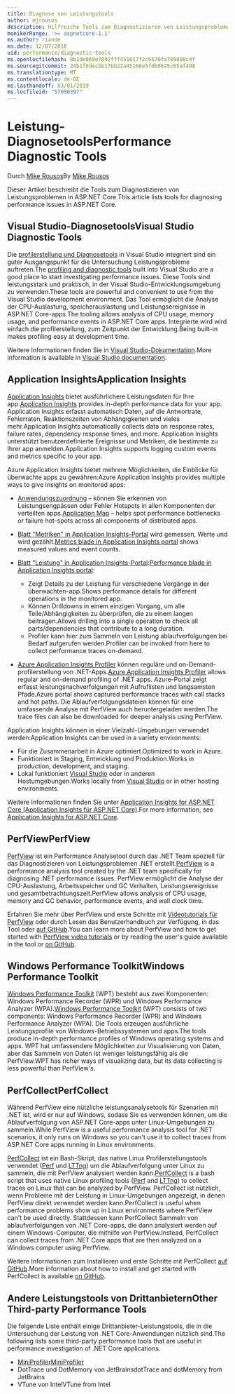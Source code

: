```yaml
---
title: Diagnose von Leistungstools
author: mjrousos
description: Hilfreiche Tools zum Diagnostizieren von Leistungsproblemen in ASP.NET Core-apps.
monikerRange: '>= aspnetcore-1.1'
ms.author: riande
ms.date: 12/07/2018
uid: performance/diagnostic-tools
ms.openlocfilehash: 0b1de069e7892fff451617f2c6570fa789808c4f
ms.sourcegitcommit: 24b1f6decbb17bb22a45166e5fdb0845c65af498
ms.translationtype: MT
ms.contentlocale: de-DE
ms.lasthandoff: 03/01/2019
ms.locfileid: "57050397"
---
```

# <a name="performance-diagnostic-tools"></a><span data-ttu-id="1b6e7-103">Leistung-Diagnosetools</span><span class="sxs-lookup"><span data-stu-id="1b6e7-103">Performance Diagnostic Tools</span></span>

<span data-ttu-id="1b6e7-104">Durch [Mike Rousos](https://github.com/mjrousos)</span><span class="sxs-lookup"><span data-stu-id="1b6e7-104">By [Mike Rousos](https://github.com/mjrousos)</span></span>

<span data-ttu-id="1b6e7-105">Dieser Artikel beschreibt die Tools zum Diagnostizieren von Leistungsproblemen in ASP.NET Core.</span><span class="sxs-lookup"><span data-stu-id="1b6e7-105">This article lists tools for diagnosing performance issues in ASP.NET Core.</span></span>

## <a name="visual-studio-diagnostic-tools"></a><span data-ttu-id="1b6e7-106">Visual Studio-Diagnosetools</span><span class="sxs-lookup"><span data-stu-id="1b6e7-106">Visual Studio Diagnostic Tools</span></span>

<span data-ttu-id="1b6e7-107">Die [profilerstellung und Diagnosetools](/visualstudio/profiling) in Visual Studio integriert sind ein guter Ausgangspunkt für die Untersuchung Leistungsprobleme auftreten.</span><span class="sxs-lookup"><span data-stu-id="1b6e7-107">The [profiling and diagnostic tools](/visualstudio/profiling) built into Visual Studio are a good place to start investigating performance issues.</span></span> <span data-ttu-id="1b6e7-108">Diese Tools sind leistungsstark und praktisch, in der Visual Studio-Entwicklungsumgebung zu verwenden.</span><span class="sxs-lookup"><span data-stu-id="1b6e7-108">These tools are powerful and convenient to use from the Visual Studio development environment.</span></span> <span data-ttu-id="1b6e7-109">Das Tool ermöglicht die Analyse der CPU-Auslastung, speicherauslastung und Leistungsereignisse in ASP.NET Core-apps.</span><span class="sxs-lookup"><span data-stu-id="1b6e7-109">The tooling allows analysis of CPU usage, memory usage, and performance events in ASP.NET Core apps.</span></span> <span data-ttu-id="1b6e7-110">Integrierte wird wird einfach die profilerstellung, zum Zeitpunkt der Entwicklung.</span><span class="sxs-lookup"><span data-stu-id="1b6e7-110">Being built-in makes profiling easy at development time.</span></span>

<span data-ttu-id="1b6e7-111">Weitere Informationen finden Sie in [Visual Studio-Dokumentation](/visualstudio/profiling/profiling-overview).</span><span class="sxs-lookup"><span data-stu-id="1b6e7-111">More information is available in [Visual Studio documentation](/visualstudio/profiling/profiling-overview).</span></span>

## <a name="application-insights"></a><span data-ttu-id="1b6e7-112">Application Insights</span><span class="sxs-lookup"><span data-stu-id="1b6e7-112">Application Insights</span></span>

<span data-ttu-id="1b6e7-113">[Application Insights](/azure/application-insights/app-insights-overview) bietet ausführlichere Leistungsdaten für Ihre app.</span><span class="sxs-lookup"><span data-stu-id="1b6e7-113">[Application Insights](/azure/application-insights/app-insights-overview) provides in-depth performance data for your app.</span></span> <span data-ttu-id="1b6e7-114">Application Insights erfasst automatisch Daten, auf die Antwortrate, Fehlerraten, Reaktionszeiten von Abhängigkeiten und vieles mehr.</span><span class="sxs-lookup"><span data-stu-id="1b6e7-114">Application Insights automatically collects data on response rates, failure rates, dependency response times, and more.</span></span> <span data-ttu-id="1b6e7-115">Application Insights unterstützt benutzerdefinierte Ereignisse und Metriken, die bestimmte zu Ihrer app anmelden.</span><span class="sxs-lookup"><span data-stu-id="1b6e7-115">Application Insights supports logging custom events and metrics specific to your app.</span></span>

<span data-ttu-id="1b6e7-116">Azure Application Insights bietet mehrere Möglichkeiten, die Einblicke für überwachte apps zu gewähren:</span><span class="sxs-lookup"><span data-stu-id="1b6e7-116">Azure Application Insights provides multiple ways to give insights on monitored apps:</span></span>

- <span data-ttu-id="1b6e7-117">[Anwendungszuordnung](/azure/application-insights/app-insights-app-map) – können Sie erkennen von Leistungsengpässen oder Fehler Hotspots in allen Komponenten der verteilten apps.</span><span class="sxs-lookup"><span data-stu-id="1b6e7-117">[Application Map](/azure/application-insights/app-insights-app-map) – helps spot performance bottlenecks or failure hot-spots across all components of distributed apps.</span></span>
- <span data-ttu-id="1b6e7-118">[Blatt "Metriken" in Application Insights-Portal](/azure/application-insights/app-insights-metrics-explorer?toc=/azure/azure-monitor/toc.json) wird gemessen, Werte und wird gezählt.</span><span class="sxs-lookup"><span data-stu-id="1b6e7-118">[Metrics blade in Application Insights portal](/azure/application-insights/app-insights-metrics-explorer?toc=/azure/azure-monitor/toc.json) shows measured values and event counts.</span></span>
- <span data-ttu-id="1b6e7-119">[Blatt "Leistung" in Application Insights-Portal](/azure/application-insights/app-insights-tutorial-performance):</span><span class="sxs-lookup"><span data-stu-id="1b6e7-119">[Performance blade in Application Insights portal](/azure/application-insights/app-insights-tutorial-performance):</span></span>

  - <span data-ttu-id="1b6e7-120">Zeigt Details zu der Leistung für verschiedene Vorgänge in der überwachten-app.</span><span class="sxs-lookup"><span data-stu-id="1b6e7-120">Shows performance details for different operations in the monitored app.</span></span>
  - <span data-ttu-id="1b6e7-121">Können Drilldowns in einem einzigen Vorgang, um alle Teile/Abhängigkeiten zu überprüfen, die zu einem langen beitragen.</span><span class="sxs-lookup"><span data-stu-id="1b6e7-121">Allows drilling into a single operation to check all parts/dependencies that contribute to a long duration.</span></span>
  - <span data-ttu-id="1b6e7-122">Profiler kann hier zum Sammeln von Leistung ablaufverfolgungen bei Bedarf aufgerufen werden.</span><span class="sxs-lookup"><span data-stu-id="1b6e7-122">Profiler can be invoked from here to collect performance traces on-demand.</span></span>

- <span data-ttu-id="1b6e7-123">[Azure Application Insights Profiler](/azure/azure-monitor/app/profiler) können reguläre und on-Demand-profilerstellung von .NET-Apps.</span><span class="sxs-lookup"><span data-stu-id="1b6e7-123">[Azure Application Insights Profiler](/azure/azure-monitor/app/profiler) allows regular and on-demand profiling of .NET apps.</span></span>  <span data-ttu-id="1b6e7-124">Azure-Portal zeigt erfasst leistungsnachverfolgungen mit Aufruflisten und langsamsten Pfade.</span><span class="sxs-lookup"><span data-stu-id="1b6e7-124">Azure portal shows captured performance traces with call stacks and hot paths.</span></span> <span data-ttu-id="1b6e7-125">Die Ablaufverfolgungsdateien können für eine umfassende Analyse mit PerfView auch heruntergeladen werden.</span><span class="sxs-lookup"><span data-stu-id="1b6e7-125">The trace files can also be downloaded for deeper analysis using PerfView.</span></span>

<span data-ttu-id="1b6e7-126">Application Insights können in einer Vielzahl-Umgebungen verwendet werden:</span><span class="sxs-lookup"><span data-stu-id="1b6e7-126">Application Insights can be used in a variety environments:</span></span>

* <span data-ttu-id="1b6e7-127">Für die Zusammenarbeit in Azure optimiert.</span><span class="sxs-lookup"><span data-stu-id="1b6e7-127">Optimized to work in Azure.</span></span>
* <span data-ttu-id="1b6e7-128">Funktioniert in Staging, Entwicklung und Produktion.</span><span class="sxs-lookup"><span data-stu-id="1b6e7-128">Works in production, development, and staging.</span></span>
* <span data-ttu-id="1b6e7-129">Lokal funktioniert [Visual Studio](/azure/application-insights/app-insights-visual-studio) oder in anderen Hostumgebungen.</span><span class="sxs-lookup"><span data-stu-id="1b6e7-129">Works locally from [Visual Studio](/azure/application-insights/app-insights-visual-studio) or in other hosting environments.</span></span>

<span data-ttu-id="1b6e7-130">Weitere Informationen finden Sie unter [Application Insights for ASP.NET Core (Application Insights für ASP.NET Core)](/azure/application-insights/app-insights-asp-net-core).</span><span class="sxs-lookup"><span data-stu-id="1b6e7-130">For more information, see [Application Insights for ASP.NET Core](/azure/application-insights/app-insights-asp-net-core).</span></span>

## <a name="perfview"></a><span data-ttu-id="1b6e7-131">PerfView</span><span class="sxs-lookup"><span data-stu-id="1b6e7-131">PerfView</span></span>

<span data-ttu-id="1b6e7-132">[PerfView](https://github.com/Microsoft/perfview) ist ein Performance Analysetool durch das .NET Team speziell für das Diagnostizieren von Leistungsproblemen .NET erstellt.</span><span class="sxs-lookup"><span data-stu-id="1b6e7-132">[PerfView](https://github.com/Microsoft/perfview) is a performance analysis tool created by the .NET team specifically for diagnosing .NET performance issues.</span></span> <span data-ttu-id="1b6e7-133">PerfView ermöglicht die Analyse der CPU-Auslastung, Arbeitsspeicher und GC Verhalten, Leistungsereignisse und gesamtbetrachtungszeit.</span><span class="sxs-lookup"><span data-stu-id="1b6e7-133">PerfView allows analysis of CPU usage, memory and GC behavior, performance events, and wall clock time.</span></span>

<span data-ttu-id="1b6e7-134">Erfahren Sie mehr über PerfView und erste Schritte mit [Videotutorials für PerfView](http://channel9.msdn.com/Series/PerfView-Tutorial) oder durch Lesen das Benutzerhandbuch zur Verfügung, in das Tool oder [auf GitHub](https://github.com/Microsoft/perfview).</span><span class="sxs-lookup"><span data-stu-id="1b6e7-134">You can learn more about PerfView and how to get started with [PerfView video tutorials](http://channel9.msdn.com/Series/PerfView-Tutorial) or by reading the user's guide available in the tool or [on GitHub](https://github.com/Microsoft/perfview).</span></span>

## <a name="windows-performance-toolkit"></a><span data-ttu-id="1b6e7-135">Windows Performance Toolkit</span><span class="sxs-lookup"><span data-stu-id="1b6e7-135">Windows Performance Toolkit</span></span>

<span data-ttu-id="1b6e7-136">[Windows Performance Toolkit](/windows-hardware/test/wpt/) (WPT) besteht aus zwei Komponenten: Windows Performance Recorder (WPR) und Windows Performance Analyzer (WPA).</span><span class="sxs-lookup"><span data-stu-id="1b6e7-136">[Windows Performance Toolkit](/windows-hardware/test/wpt/) (WPT) consists of two components: Windows Performance Recorder (WPR) and Windows Performance Analyzer (WPA).</span></span> <span data-ttu-id="1b6e7-137">Die Tools erzeugen ausführliche Leistungsprofile von Windows-Betriebssystemen und apps.</span><span class="sxs-lookup"><span data-stu-id="1b6e7-137">The tools produce in-depth performance profiles of Windows operating systems and apps.</span></span> <span data-ttu-id="1b6e7-138">WPT hat umfassendere Möglichkeiten zur Visualisierung von Daten, aber das Sammeln von Daten ist weniger leistungsfähig als die PerfView.</span><span class="sxs-lookup"><span data-stu-id="1b6e7-138">WPT has richer ways of visualizing data, but its data collecting is less powerful than PerfView's.</span></span>

## <a name="perfcollect"></a><span data-ttu-id="1b6e7-139">PerfCollect</span><span class="sxs-lookup"><span data-stu-id="1b6e7-139">PerfCollect</span></span>

<span data-ttu-id="1b6e7-140">Während PerfView eine nützliche leistungsanalysetools für Szenarien mit .NET ist, wird er nur auf Windows, sodass Sie es verwenden können, um die Ablaufverfolgung von ASP.NET Core-apps unter Linux-Umgebungen zu sammeln.</span><span class="sxs-lookup"><span data-stu-id="1b6e7-140">While PerfView is a useful performance analysis tool for .NET scenarios, it only runs on Windows so you can't use it to collect traces from ASP.NET Core apps running in Linux environments.</span></span>

<span data-ttu-id="1b6e7-141">[PerfCollect](https://github.com/dotnet/coreclr/blob/master/Documentation/project-docs/linux-performance-tracing.md) ist ein Bash-Skript, das native Linux Profilerstellungstools verwendet ([Perf](https://perf.wiki.kernel.org/index.php/Main_Page) und [LTTng](https://lttng.org/)) um die Ablaufverfolgung unter Linux zu sammeln, die mit PerfView analysiert werden kann.</span><span class="sxs-lookup"><span data-stu-id="1b6e7-141">[PerfCollect](https://github.com/dotnet/coreclr/blob/master/Documentation/project-docs/linux-performance-tracing.md) is a bash script that uses native Linux profiling tools ([Perf](https://perf.wiki.kernel.org/index.php/Main_Page) and [LTTng](https://lttng.org/)) to collect traces on Linux that can be analyzed by PerfView.</span></span> <span data-ttu-id="1b6e7-142">PerfCollect ist nützlich, wenn Probleme mit der Leistung in Linux-Umgebungen angezeigt, in denen PerfView direkt verwendet werden kann.</span><span class="sxs-lookup"><span data-stu-id="1b6e7-142">PerfCollect is useful when performance problems show up in Linux environments where PerfView can't be used directly.</span></span> <span data-ttu-id="1b6e7-143">Stattdessen kann PerfCollect Sammeln von ablaufverfolgungen von .NET Core-apps, die dann analysiert werden auf einem Windows-Computer, die mithilfe von PerfView.</span><span class="sxs-lookup"><span data-stu-id="1b6e7-143">Instead, PerfCollect can collect traces from .NET Core apps that are then analyzed on a Windows computer using PerfView.</span></span>

<span data-ttu-id="1b6e7-144">Weitere Informationen zum Installieren und erste Schritte mit PerfCollect [auf GitHub](https://github.com/dotnet/coreclr/blob/master/Documentation/project-docs/linux-performance-tracing.md).</span><span class="sxs-lookup"><span data-stu-id="1b6e7-144">More information about how to install and get started with PerfCollect is available [on GitHub](https://github.com/dotnet/coreclr/blob/master/Documentation/project-docs/linux-performance-tracing.md).</span></span>

## <a name="other-third-party-performance-tools"></a><span data-ttu-id="1b6e7-145">Andere Leistungstools von Drittanbietern</span><span class="sxs-lookup"><span data-stu-id="1b6e7-145">Other Third-party Performance Tools</span></span>

<span data-ttu-id="1b6e7-146">Die folgende Liste enthält einige Drittanbieter-Leistungstools, die in die Untersuchung der Leistung von .NET Core-Anwendungen nützlich sind.</span><span class="sxs-lookup"><span data-stu-id="1b6e7-146">The following lists some third-party performance tools that are useful in performance investigation of .NET Core applications.</span></span>

- [<span data-ttu-id="1b6e7-147">MiniProfiler</span><span class="sxs-lookup"><span data-stu-id="1b6e7-147">MiniProfiler</span></span>](https://miniprofiler.com/)
- <span data-ttu-id="1b6e7-148">DotTrace und DotMemory von JetBrains</span><span class="sxs-lookup"><span data-stu-id="1b6e7-148">dotTrace and dotMemory from JetBrains</span></span>
- <span data-ttu-id="1b6e7-149">VTune von Intel</span><span class="sxs-lookup"><span data-stu-id="1b6e7-149">VTune from Intel</span></span>
